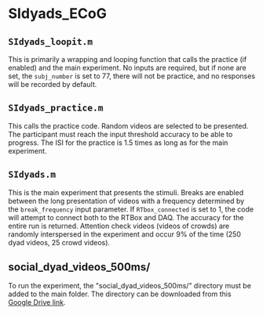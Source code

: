 # SIdyads_ECoG
 
## `SIdyads_loopit.m`
This is primarily a wrapping and looping function that calls the practice (if enabled) and the main experiment. No inputs are required, but if none are set, the `subj_number` is set to 77, there will not be practice, and no responses will be recorded by default.

## `SIdyads_practice.m`
This calls the practice code. Random videos are selected to be presented. The participant must reach the input threshold accuracy to be able to progress. The ISI for the practice is 1.5 times as long as for the main experiment.

## `SIdyads.m`
This is the main experiment that presents the stimuli. Breaks are enabled between the long presentation of videos with a frequency determined by the `break_frequency` input parameter. If `RTbox_connected` is set to 1, the code will attempt to connect both to the RTBox and DAQ. The accuracy for the entire run is returned. Attention check videos (videos of crowds) are randomly interspersed in the experiment and occur 9% of the time (250 dyad videos, 25 crowd videos).

## social_dyad_videos_500ms/
To run the experiment, the "social_dyad_videos_500ms/" directory must be added to the main folder. The directory can be downloaded from this [Google Drive link](https://drive.google.com/drive/folders/1-EGqd_Yp0yKg5ooeS0ujAVnPmdAlXAsC?usp=sharing).
